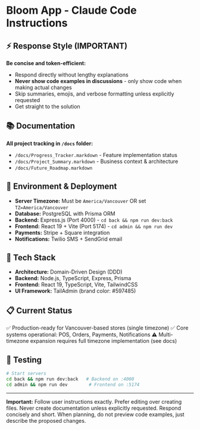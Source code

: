 # Bloom App - Claude Code Instructions

## ⚡ Response Style (IMPORTANT)
**Be concise and token-efficient:**
- Respond directly without lengthy explanations
- **Never show code examples in discussions** - only show code when making actual changes
- Skip summaries, emojis, and verbose formatting unless explicitly requested
- Get straight to the solution

## 📚 Documentation
**All project tracking in `/docs` folder:**
- `/docs/Progress_Tracker.markdown` - Feature implementation status
- `/docs/Project_Summary.markdown` - Business context & architecture
- `/docs/Future_Roadmap.markdown`
 

## 🔧 Environment & Deployment
- **Server Timezone:** Must be `America/Vancouver` OR set `TZ=America/Vancouver`
- **Database:** PostgreSQL with Prisma ORM
- **Backend:** Express.js (Port 4000) - `cd back && npm run dev:back`
- **Frontend:** React 19 + Vite (Port 5174) - `cd admin && npm run dev`
- **Payments:** Stripe + Square integration
- **Notifications:** Twilio SMS + SendGrid email

## 🎯 Tech Stack
- **Architecture:** Domain-Driven Design (DDD)
- **Backend:** Node.js, TypeScript, Express, Prisma
- **Frontend:** React 19, TypeScript, Vite, TailwindCSS
- **UI Framework:** TailAdmin (brand color: #597485)

## 📋 Current Status
✅ Production-ready for Vancouver-based stores (single timezone)
✅ Core systems operational: POS, Orders, Payments, Notifications
⚠️ Multi-timezone expansion requires full timezone implementation (see docs)

## 🧪 Testing
```bash
# Start servers
cd back && npm run dev:back   # Backend on :4000
cd admin && npm run dev        # Frontend on :5174
```

---

**Important:** Follow user instructions exactly. Prefer editing over creating files. Never create documentation unless explicitly requested. Respond concisely and short. When planning, do not preview code examples, just describe the proposed changes.
